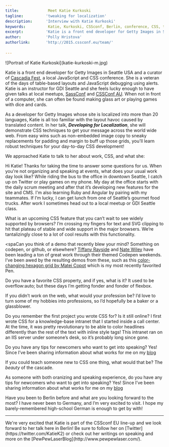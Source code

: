 ```yaml
---
title:             Meet Katie Kurkoski 
tagline:          'tweaking for localization'
description:      'Interview with Katie Kurkoski'
keywords:          Katie, Kurkoski, CSSconf, Berlin, conference, CSS, talks, localization
excerpt:          'Katie is a front end developer for Getty Images in Seattle USA and a curator of Cascadia Fest, a local JavaScript and CSS conference. Getty Images whose site is localized into more than 20 languages, Katie is all too familiar with the layout havoc caused by translated content. In her talk, Developing for Localization, she will demonstrate CSS techniques to get your message across the world wide web. '
author:           'Polly Hristova'
authorlink:       'http://2015.cssconf.eu/team/'

---
```


<div class="blog-img blog-img--center">
  ![Portrait of Katie Kurkoski](katie-kurkoski-m.jpg)
</div>

Katie is a front end developer for Getty Images in Seattle USA and a curator of [Cascadia Fest](http://2015.cascadiajs.com/), a local JavaScript and CSS conference. She is a veteran of the days of table-based layouts and JavaScript debugging using alerts. Katie is an instructor for GDI Seattle and she feels lucky enough to have given talks at local meetups, [SassConf](http://sassconf.com/) and [CSSConf AU](http://2015.cssconf.com.au/). When not in front of a computer, she can often be found making glass art or playing games with dice and cards. 

As a developer for Getty Images whose site is localized into more than 20 languages, Katie is all too familiar with the layout havoc caused by translated content. In her talk, _**Developing for Localization**_, she will demonstrate CSS techniques to get your message across the world wide web. From easy wins such as non-embedded image copy to sneaky replacements for padding and margin to buff up those grids, you'll learn robust techniques for your day-to-day CSS development!

We approached Katie to talk to her about work, CSS, and what she:

<span class="strong-border">Hi Katie! Thanks for taking the time to answer some questions for us. When you're not organizing and speaking at events, what does your usual work day look like?</span>
While riding the bus to the office in downtown Seattle, I catch up on Twitter or play games on my phone. My day at the office starts with the daily scrum meeting and after that it’s developing new features for the site and CMS. I'm also learning Ruby and Angular by pairing with my teammates. If I’m lucky, I can get lunch from one of Seattle’s gourmet food trucks. After work I sometimes head out to a local meetup or GDI Seattle class. 

<span class="strong-border">What is an upcoming CSS feature that you can’t wait to see widely supported by browsers?</span>
I’m crossing my fingers for text and SVG clipping to hit that plateau of stable and wide support in the major browsers. We’re tantalizingly close to a lot of cool results with this functionality.

<spaCan you think of a demo that recently blew your mind? Something on codepen, or github, or elsewhere?</span>
[Tiffany Rayside](https://twitter.com/tmrDevelops) and [Nate Wiley](https://twitter.com/htmlnate) have been leading a ton of great work through their themed Codepen weekends. I’ve been awed by the resulting demos from these, such as this [color-changing hexagon grid by Matei Copot](http://codepen.io/towc/pen/mJzOWJ) which is my most recently favorited Pen.

<span class="strong-border">Do you have a favorite CSS property, and if yes, what is it?</span>
It used to be overflow:auto; but these days I’m getting fonder and fonder of flexbox.

<span class="strong-border">If you didn’t work on the web, what would your profession be?</span>
I’d love to turn some of my hobbies into professions, so I’d hopefully be a baker or a glassblower.

<span class="strong-border">Do you remember the first project you wrote CSS for? Is it still online?</span>
I first wrote CSS for a knowledge-base intranet that I started inside a call center. At the time, it was pretty revolutionary to be able to color headlines differently than the rest of the text with inline style tags! This intranet ran on an IIS server under someone’s desk, so it’s probably long since gone.

<span class="strong-border">Do you have any tips for newcomers who want to get into speaking?</span>
Yes! Since I’ve been sharing information about what works for me on my [blog](http://www.pewpewlaser.com/tag/speaking.) 

<span class="strong-border">If you could teach someone new to CSS one thing, what would that be?</span>
The _beauty_ of the cascade.

<span class="strong-border">As someone with both oranizing and speaking experience, do you have any tips for newcomers who want to get into speaking?</span>
Yes! Since I’ve been sharing information about what works for me on my [blog](http://www.pewpewlaser.com/tag/speaking.) 

<span class="strong-border">Have you been to Berlin before and what are you looking forward to the most?</span>
I have never been to Germany, and I’m very excited to visit. I hope my barely-remembered high-school German is enough to get by with!
<hr>
We're very excited that Katie is part of the CSSconf EU line-up and we look forward to her talk here in Berlin! Be sure to follow her on [Twitter](https://twitter.com/KatieK2) or check out her writings on speaking and more on the [PewPewLaserBlog](http://www.pewpewlaser.com/).

